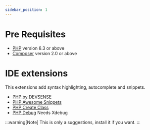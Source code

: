 ```yaml
---
sidebar_position: 1
---
```


# Pre Requisites

- [PHP](https://www.php.net/releases/8.3/en.php) version 8.3 or above
- [Composer](https://getcomposer.org/doc/00-intro.md) version 2.0 or above

# IDE extensions

This extensions add syntax highlighting, autocomplete and snippets.

- [PHP by DEVSENSE](https://marketplace.visualstudio.com/items?itemName=DEVSENSE.phptools-vscode)
- [PHP Awesome Snippets](https://marketplace.visualstudio.com/items?itemName=hakcorp.php-awesome-snippets)
- [PHP Create Class](https://marketplace.visualstudio.com/items?itemName=jaguadoromero.vscode-php-create-class)
- [PHP Debug](https://marketplace.visualstudio.com/items?itemName=xdebug.php-debug) Needs Xdebug

:::warning[Note]
This is only a suggestions, install it if you want.
:::